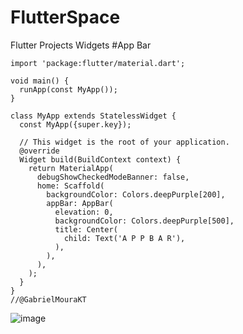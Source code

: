 # FlutterSpace
Flutter Projects Widgets
#App Bar
````
import 'package:flutter/material.dart';

void main() {
  runApp(const MyApp());
}

class MyApp extends StatelessWidget {
  const MyApp({super.key});

  // This widget is the root of your application.   
  @override
  Widget build(BuildContext context) {
    return MaterialApp(
      debugShowCheckedModeBanner: false,
      home: Scaffold(
        backgroundColor: Colors.deepPurple[200],
        appBar: AppBar(
          elevation: 0,
          backgroundColor: Colors.deepPurple[500],
          title: Center(
            child: Text('A P P B A R'),
          ),
        ),
      ),
    );
  }
}
//@GabrielMouraKT
````
![image](https://github.com/GabrielMouraKT/FlutterSpace/assets/69040085/b882f092-0779-4540-8a5d-b08133780294)
